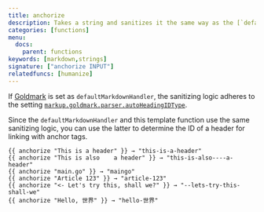 ```yaml
---
title: anchorize
description: Takes a string and sanitizes it the same way as the [`defaultMarkdownHandler`](/getting-started/configuration-markup#configure-markup) does for markdown headers.
categories: [functions]
menu:
  docs:
    parent: functions
keywords: [markdown,strings]
signature: ["anchorize INPUT"]
relatedfuncs: [humanize]
---
```


If [Goldmark](/getting-started/configuration-markup#goldmark) is set as `defaultMarkdownHandler`, the sanitizing logic adheres to the setting [`markup.goldmark.parser.autoHeadingIDType`](/getting-started/configuration-markup#goldmark).

Since the `defaultMarkdownHandler` and this template function use the same sanitizing logic, you can use the latter to determine the ID of a header for linking with anchor tags.

```go-html-template
{{ anchorize "This is a header" }} → "this-is-a-header"
{{ anchorize "This is also    a header" }} → "this-is-also----a-header"
{{ anchorize "main.go" }} → "maingo"
{{ anchorize "Article 123" }} → "article-123"
{{ anchorize "<- Let's try this, shall we?" }} → "--lets-try-this-shall-we"
{{ anchorize "Hello, 世界" }} → "hello-世界"
```
